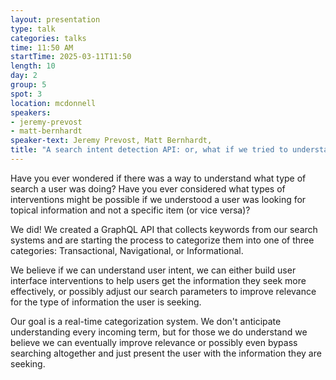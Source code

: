 ```yaml
---
layout: presentation
type: talk
categories: talks
time: 11:50 AM
startTime: 2025-03-11T11:50 
length: 10
day: 2
group: 5
spot: 3
location: mcdonnell
speakers:
- jeremy-prevost
- matt-bernhardt
speaker-text: Jeremy Prevost, Matt Bernhardt, 
title: "A search intent detection API: or, what if we tried to understand incoming keyword searches instead of just throwing the words at a search engine and hoping?"
---
```

Have you ever wondered if there was a way to understand what type of search a user was doing? Have you ever considered what types of interventions might be possible if we understood a user was looking for topical information and not a specific item (or vice versa)?

We did! We created a GraphQL API that collects keywords from our search systems and are starting the process to categorize them into one of three categories: Transactional, Navigational, or Informational.

We believe if we can understand user intent, we can either build user interface interventions to help users get the information they seek more effectively, or possibly adjust our search parameters to improve relevance for the type of information the user is seeking.

Our goal is a real-time categorization system. We don't anticipate understanding every incoming term, but for those we do understand we believe we can eventually improve relevance or possibly even bypass searching altogether and just present the user with the information they are seeking.
